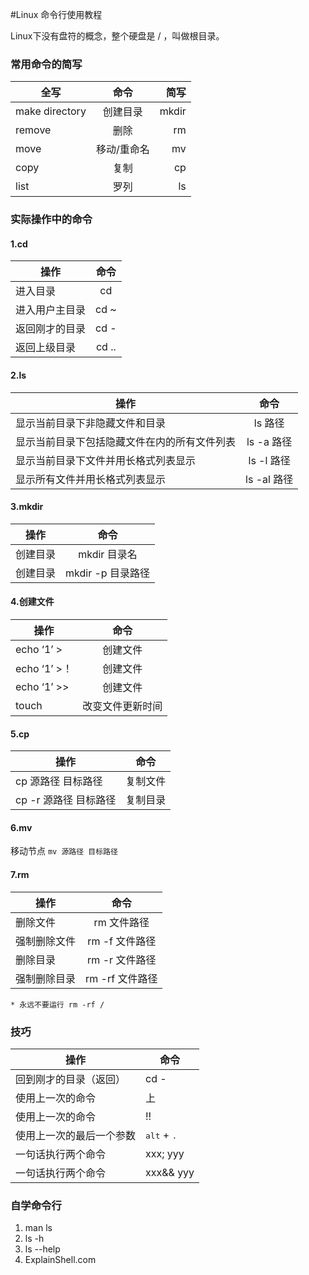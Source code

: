 
#Linux 命令行使用教程

Linux下没有盘符的概念，整个硬盘是 / ，叫做根目录。
### 常用命令的简写
|全写     | 命令          | 简写 |
| ------------- |:-------------:| -----:|
|make directory      | 创建目录 | mkdir |
| remove  | 删除   |   rm |
| move | 移动/重命名      |  mv |
|copy    |复制 |  cp   |
| list  |罗列   |  ls |

### 实际操作中的命令
#### 1.cd
|操作    | 命令   |
| ------- |:-------:|
|进入目录 | cd |
|进入用户主目录 | cd ~|
|返回刚才的目录 | cd -|
|返回上级目录|cd ..|

#### 2.ls
|操作|命令|
| ------- |:-------:|
|显示当前目录下非隐藏文件和目录 | ls 路径 |
|显示当前目录下包括隐藏文件在内的所有文件列表 | ls -a 路径 |
|显示当前目录下文件并用长格式列表显示 | ls -l 路径 |
|显示所有文件并用长格式列表显示| ls -al 路径 |

#### 3.mkdir
|操作    | 命令   |
| ------- |:-------:|
|创建目录 | mkdir 目录名 |
| 创建目录| mkdir -p 目录路径|

#### 4.创建文件
|操作    | 命令   |
| ------- |:-------:|
|echo ‘1’ >|创建文件|
|echo ‘1’ >！|创建文件|
|echo ‘1’ >>|创建文件|
|touch|改变文件更新时间|

#### 5.cp
|操作    | 命令   |
| ------- |:-------:|
|cp 源路径 目标路径|复制文件|
|cp -r 源路径 目标路径|复制目录|

#### 6.mv
移动节点
`mv 源路径 目标路径`

#### 7.rm
|操作    | 命令   |
| ------- |:-------:|
|删除文件|rm 文件路径|
|强制删除文件|rm -f 文件路径|
|删除目录|rm -r 文件路径|
|强制删除目录|rm -rf 文件路径|
`* 永远不要运行 rm -rf /`

### 技巧
操作                     | 命令
-------------------------|-------------------------------|
回到刚才的目录（返回）   | cd -
使用上一次的命令         | 上
使用上一次的命令         | !!
使用上一次的最后一个参数 | <kbd>alt</kbd> + <kbd>.</kbd>
一句话执行两个命令       | xxx; yyy
一句话执行两个命令       | xxx&& yyy

### 自学命令行
1. man ls
2. ls -h
3. ls --help
4. ExplainShell.com

